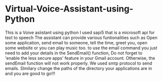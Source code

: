 # Virtual-Voice-Assistant-using-Python
This is a Voive asiistant using python
I used sapi5 that is a microsoft api for text to speech
The assistant can provide various funtionalities such as Open some application, send email to someone, tell the time, greet you, open some website or you can play music too.
to use the email command you just need to add your details in the SendEmail() function, Do not forget to 'enable the less secure apps' feature in your Gmail account. Otherwise, the sendEmail function will not work properly. We used smtp protocol to send emails.
SImilary change the paths of the directory your applications are in and you are good to go!!!
